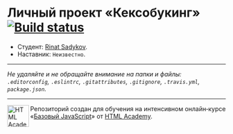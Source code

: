 # Личный проект «Кексобукинг» [![Build status][travis-image]][travis-url]

* Студент: [Rinat Sadykov](https://up.htmlacademy.ru/javascript/10/user/98853).
* Наставник: `Неизвестно`.

---

_Не удаляйте и не обращайте внимание на папки и файлы:_<br>
_`.editorconfig`, `.eslintrc`, `.gitattributes`, `.gitignore`, `.travis.yml`, `package.json`._

---

<a href="https://htmlacademy.ru/intensive/javascript"><img align="left" width="50" height="50" title="HTML Academy" src="https://up.htmlacademy.ru/static/img/intensive/javascript/logo-for-github.svg"></a>

Репозиторий создан для обучения на интенсивном онлайн‑курсе «[Базовый JavaScript](https://htmlacademy.ru/intensive/javascript)» от [HTML Academy](https://htmlacademy.ru).

[travis-image]: https://travis-ci.org/htmlacademy-javascript/98853-keksobooking.svg?branch=master
[travis-url]: https://travis-ci.org/htmlacademy-javascript/98853-keksobooking
